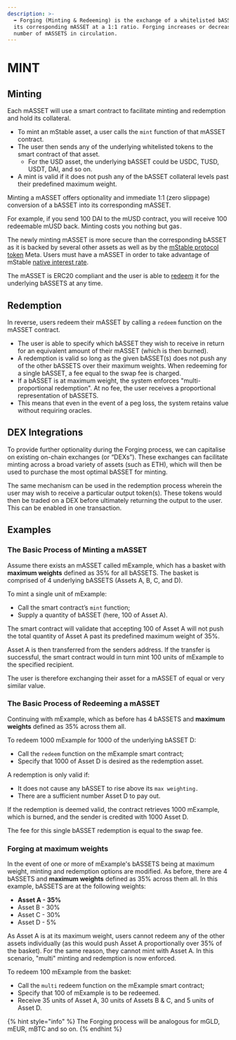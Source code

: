 ```yaml
---
description: >-
  ➡️ Forging (Minting & Redeeming) is the exchange of a whitelisted bASSET for
  its corresponding mASSET at a 1:1 ratio. Forging increases or decreases the
  number of mASSETS in circulation.
---
```


# MINT

## Minting

Each mASSET will use a smart contract to facilitate minting and redemption and hold its collateral. 

* To mint an mStable asset, a user calls the `mint` function of that mASSET contract. 
* The user then sends any of the underlying whitelisted tokens to the smart contract of that asset. 
  * For the USD asset, the underlying bASSET could be USDC, TUSD, USDT, DAI, and so on.
* A mint is valid if it does not push any of the bASSET collateral levels past their predefined maximum weight. 

Minting a mASSET offers optionality and immediate 1:1 \(zero slippage\) conversion of a bASSET into its corresponding mASSET. 

For example, if you send 100 DAI to the mUSD contract, you will receive 100 redeemable mUSD back. Minting costs you nothing but gas .

The newly minting mASSET is more secure than the corresponding bASSET as it is backed by several other assets as well as by the [mStable protocol token](../../functions/recollateralisation.md) Meta. Users must have a mASSET in order to take advantage of mStable [native interest rate](../native-interest-rate.md).

The mASSET is ERC20 compliant and the user is able to [redeem](./#redemption) it for the underlying bASSETS at any time. 

## Redemption

In reverse, users redeem their mASSET by calling a `redeem` function on the mASSET contract. 

* The user is able to specify which bASSET they wish to receive in return for an equivalent amount of their mASSET \(which is then burned\).
* A redemption is valid so long as the given bASSET\(s\) does not push any of the other bASSETS over their maximum weights. When redeeming for a single bASSET, a fee equal to the swap fee is charged. 
* If a bASSET is at maximum weight, the system enforces "multi-proportional redemption". At no fee, the user receives a proportional representation of bASSETS.
* This means that even in the event of a peg loss, the system retains value without requiring oracles. 

## DEX Integrations

To provide further optionality during the Forging process, we can capitalise on existing on-chain exchanges \(or “DEXs”\).  These exchanges can facilitate minting across a broad variety of assets \(such as ETH\), which will then be used to purchase the most optimal bASSET for minting.

The same mechanism can be used in the redemption process wherein the user may wish to receive a particular output token\(s\). These tokens would then be traded on a DEX before ultimately returning the output to the user. This can be enabled in one transaction.

## Examples

### The Basic Process of Minting a mASSET

Assume there exists an mASSET called mExample, which has a basket with **maximum weights** defined as 35% for all bASSETS. The basket is comprised of 4 underlying bASSETS \(Assets A, B, C, and D\). 

To mint a single unit of mExample:

* Call the smart contract’s `mint` function;
* Supply a quantity of bASSET \(here, 100 of Asset A\). 

The smart contract will validate that accepting 100 of Asset A will not push the total quantity of Asset A past its predefined maximum weight of 35%.

Asset A is then transferred from the senders address. If the transfer is successful, the smart contract would in turn mint 100 units of mExample to the specified recipient. 

The user is therefore exchanging their asset for a mASSET of equal or very similar value. 

### **The** Basic **Process of Redeeming a mASSET**

Continuing with mExample, which as before has 4 bASSETS and **maximum weights** defined as 35% across them all. 

To redeem 1000 mExample for 1000 of the underlying bASSET D:

* Call the `redeem` function on the mExample smart contract;
* Specify that 1000 of Asset D is desired as the redemption asset. 

A redemption is only valid if:

* It does not cause any bASSET to rise above its `max weighting.` 
* There are a sufficient number Asset D to pay out.

If the redemption is deemed valid, the contract retrieves 1000 mExample, which is burned, and the sender is credited with 1000 Asset D.  

The fee for this single bASSET redemption is equal to the swap fee.  

### **Forging at maximum weights**

In the event of one or more of mExample's bASSETS being at maximum weight, minting and redemption options are modified. As before, there are 4 bASSETS and **maximum weights** defined as 35% across them all. In this example, bASSETS are at the following weights:

* **Asset A - 35%** 
* Asset B - 30%
* Asset C - 30%
* Asset D - 5%

As Asset A is at its maximum weight, users cannot redeem any of the other assets individually \(as this would push Asset A proportionally over 35% of the basket\). For the same reason, they cannot mint with Asset A. In this scenario, "multi" minting and redemption is now enforced. 

To redeem 100 mExample from the basket:

* Call the `multi` redeem function on the mExample smart contract;
* Specify that 100 of mExample is to be redeemed. 
* Receive 35 units of Asset A, 30 units of Assets B & C, and 5 units of Asset D.

{% hint style="info" %}
The Forging process will be analogous for mGLD, mEUR, mBTC and so on.
{% endhint %}

